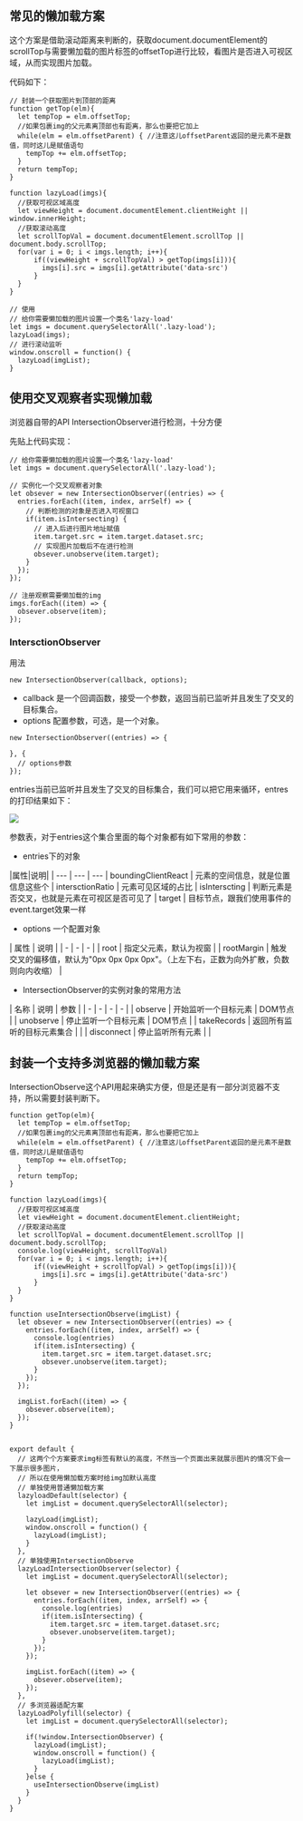 ## 常见的懒加载方案
这个方案是借助滚动距离来判断的，获取document.documentElement的scrollTop与需要懒加载的图片标签的offsetTop进行比较，看图片是否进入可视区域，从而实现图片加载。

代码如下：
```
// 封装一个获取图片到顶部的距离
function getTop(elm){
  let tempTop = elm.offsetTop;
  //如果包裹img的父元素离顶部也有距离，那么也要把它加上
  while(elm = elm.offsetParent) { //注意这儿offsetParent返回的是元素不是数值，同时这儿是赋值语句
    tempTop += elm.offsetTop;
  }
  return tempTop;
}

function lazyLoad(imgs){
  //获取可视区域高度
  let viewHeight = document.documentElement.clientHeight || window.innerHeight;
  //获取滚动高度
  let scrollTopVal = document.documentElement.scrollTop || document.body.scrollTop;
  for(var i = 0; i < imgs.length; i++){
      if((viewHeight + scrollTopVal) > getTop(imgs[i])){
        imgs[i].src = imgs[i].getAttribute('data-src')
      }
  }
}

// 使用
// 给你需要懒加载的图片设置一个类名'lazy-load'
let imgs = document.querySelectorAll('.lazy-load');
lazyLoad(imgs);
// 进行滚动监听
window.onscroll = function() {
  lazyLoad(imgList);
}
```

## 使用交叉观察者实现懒加载
浏览器自带的API IntersectionObserver进行检测，十分方便

先贴上代码实现：
```
// 给你需要懒加载的图片设置一个类名'lazy-load'
let imgs = document.querySelectorAll('.lazy-load');

// 实例化一个交叉观察者对象
let obsever = new IntersectionObserver((entries) => {
  entries.forEach((item, index, arrSelf) => {
    // 判断检测的对象是否进入可视窗口
    if(item.isIntersecting) {
      // 进入后进行图片地址赋值
      item.target.src = item.target.dataset.src;
      // 实现图片加载后不在进行检测
      obsever.unobserve(item.target);
    }
  });
});

// 注册观察需要懒加载的img
imgs.forEach((item) => {
  obsever.observe(item);
});
```

### IntersctionObserver
用法
```
new IntersectionObserver(callback, options);
```
- callback 是一个回调函数，接受一个参数，返回当前已监听并且发生了交叉的目标集合。
- options 配置参数，可选，是一个对象。

```
new IntersectionObserver((entries) => {

}, {
  // options参数
});
```
entries当前已监听并且发生了交叉的目标集合，我们可以把它用来循环，entres的打印结果如下：

![](https://imgkr.cn-bj.ufileos.com/6c349906-76f6-4955-aaf7-b47fdbe07fc8.png)

参数表，对于entries这个集合里面的每个对象都有如下常用的参数：

- entries下的对象

|属性|说明|
| --- | --- | ---
| boundingClientReact | 元素的空间信息，就是位置信息这些个
| intersctionRatio | 元素可见区域的占比
| isInterscting | 判断元素是否交叉，也就是元素在可视区是否可见了
| target | 目标节点，跟我们使用事件的event.target效果一样

- options 一个配置对象

| 属性 | 说明 |
| - | - | - |
| root | 指定父元素，默认为视窗 |
| rootMargin | 触发交叉的偏移值，默认为"0px 0px 0px 0px"。（上左下右，正数为向外扩散，负数则向内收缩） |

- IntersectionObserver的实例对象的常用方法

| 名称 | 说明 | 参数 |
| - | - | - | - |
| observe | 开始监听一个目标元素 | DOM节点 |
| unobserve | 停止监听一个目标元素 | DOM节点 |
| takeRecords | 返回所有监听的目标元素集合 |  |
| disconnect | 停止监听所有元素 |  |

## 封装一个支持多浏览器的懒加载方案
IntersectionObserve这个API用起来确实方便，但是还是有一部分浏览器不支持，所以需要封装判断下。

```
function getTop(elm){
  let tempTop = elm.offsetTop;
  //如果包裹img的父元素离顶部也有距离，那么也要把它加上
  while(elm = elm.offsetParent) { //注意这儿offsetParent返回的是元素不是数值，同时这儿是赋值语句
    tempTop += elm.offsetTop;
  }
  return tempTop;
}

function lazyLoad(imgs){
  //获取可视区域高度
  let viewHeight = document.documentElement.clientHeight;
  //获取滚动高度
  let scrollTopVal = document.documentElement.scrollTop || document.body.scrollTop;
  console.log(viewHeight, scrollTopVal)
  for(var i = 0; i < imgs.length; i++){
      if((viewHeight + scrollTopVal) > getTop(imgs[i])){
        imgs[i].src = imgs[i].getAttribute('data-src')
      }
  }
}

function useIntersectionObserve(imgList) {
  let obsever = new IntersectionObserver((entries) => {
    entries.forEach((item, index, arrSelf) => {
      console.log(entries)
      if(item.isIntersecting) {
        item.target.src = item.target.dataset.src;
        obsever.unobserve(item.target);
      }
    });
  });

  imgList.forEach((item) => {
    obsever.observe(item);
  });
}


export default {
  // 这两个个方案要求img标签有默认的高度，不然当一个页面出来就展示图片的情况下会一下展示很多图片，
  // 所以在使用懒加载方案时给img加默认高度
  // 单独使用普通懒加载方案
  lazyloadDefault(selector) {
    let imgList = document.querySelectorAll(selector);

    lazyLoad(imgList);
    window.onscroll = function() {
      lazyLoad(imgList);
    }
  },
  // 单独使用IntersectionObserve
  lazyLoadIntersectionObserver(selector) {
    let imgList = document.querySelectorAll(selector);

    let obsever = new IntersectionObserver((entries) => {
      entries.forEach((item, index, arrSelf) => {
        console.log(entries)
        if(item.isIntersecting) {
          item.target.src = item.target.dataset.src;
          obsever.unobserve(item.target);
        }
      });
    });

    imgList.forEach((item) => {
      obsever.observe(item);
    });
  },
  // 多浏览器适配方案
  lazyLoadPolyfill(selector) {
    let imgList = document.querySelectorAll(selector);

    if(!window.IntersectionObserver) {
      lazyLoad(imgList);
      window.onscroll = function() {
        lazyLoad(imgList);
      }
    }else {
      useIntersectionObserve(imgList)
    }
  }
}
```

